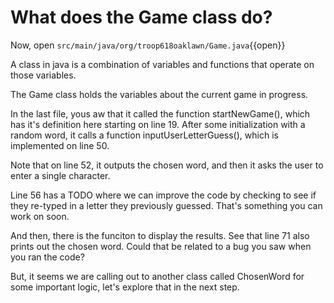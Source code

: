 # What does the Game class do?

Now, open `src/main/java/org/troop618oaklawn/Game.java`{{open}}

A class in java is a combination of variables and functions that operate on those variables.  

The Game class holds the variables about the current game in progress.  

In the last file, yous aw that it called the function startNewGame(), which has it's definition here starting on line 19.  After some initialization with a random word, it calls a function inputUserLetterGuess(), which is implemented on line 50.

Note that on line 52, it outputs the chosen word, and then it asks the user to enter a single character.  

Line 56 has a TODO where we can improve the code by checking to see if they re-typed in a letter they previously guessed.  That's something you can work on soon.

And then, there is the funciton to display the results.  See that line 71 also prints out the chosen word.  Could that be related to a bug you saw when you ran the code?  

But, it seems we are calling out to another class called ChosenWord for some important logic, let's explore that in the next step.
